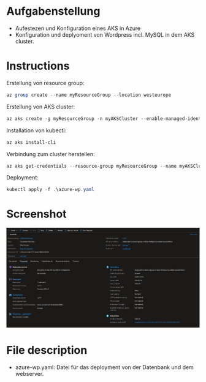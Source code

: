 # Aufgabenstellung
- Aufestezen und Konfiguration eines AKS in Azure
- Konfiguration und deplyoment von Wordpress incl. MySQL in dem AKS cluster.

# Instructions

Erstellung von resource group:
```powershell
az group create --name myResourceGroup --location westeurope
```

Erstellung von AKS cluster:
```powershell
az aks create -g myResourceGroup -n myAKSCluster --enable-managed-identity --node-count 2 --enable-addons monitoring --enable-msi-auth-for-monitoring  --generate-ssh-keys
```

Installation von kubectl:
```powershell
az aks install-cli
```

Verbindung zum cluster herstellen:
```powershell
az aks get-credentials --resource-group myResourceGroup --name myAKSCluster
```

Deployment:
```powershell
kubectl apply -f .\azure-wp.yaml
```

# Screenshot

![cluster](cluster.png)

# File description
- azure-wp.yaml: Datei für das deployment von der Datenbank und dem webserver.